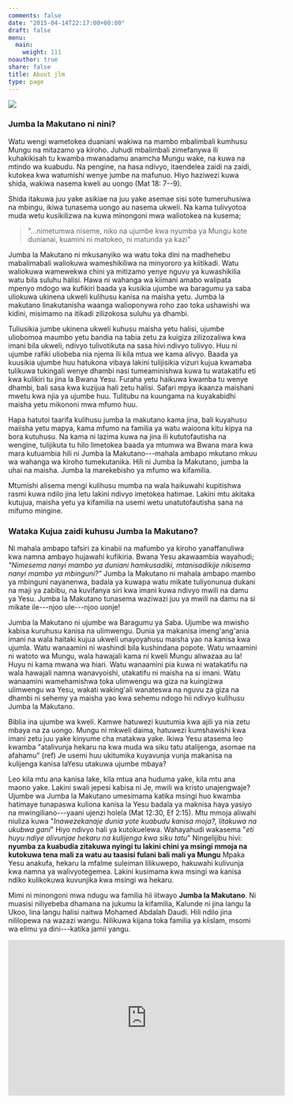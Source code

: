 ```yaml
---
comments: false
date: "2015-04-14T22:17:00+00:00"
draft: false
menu:
  main:
    weight: 111
noauthor: true
share: false
title: About jlm
type: page
---
```


![](/img/uliwahi_kuwa_mkiristo.jpg)

### Jumba la Makutano ni nini?
Watu wengi wametokea duaniani wakiwa na mambo mbalimbali kumhusu Mungu na mitazamo ya kiroho. Juhudi mbalimbali zimefanywa ili kuhakikisah tu kwamba mwanadamu anamcha Mungu wake, na kuwa na mtindo wa kuabudu. Na pengine, na hasa ndivyo, itaendelea zaidi na zaidi, kutokea kwa watumishi wenye  jumbe na mafunuo. Hiyo haziwezi kuwa shida, wakiwa nasema kweli au uongo (Mat 18: 7--9). 

Shida itakuwa juu yake asikiae na juu yake asemae sisi sote tumeruhusiwa na mbingu, ikiwa tunasema uongo au nasema ukweli. Na kama tulivyotoa muda wetu kusikilizwa na kuwa minongoni mwa waliotokea na kusema;

> "...nimetumwa niseme, niko na ujumbe kwa nyumba ya Mungu kote dunianai, kuamini ni matokeo, ni matunda ya kazi"

Jumba la Makutano ni mkusanyiko wa watu toka dini na madhehebu mabalimabali waliokuwa wameshikiliwa na minyororo ya kiitikadi. Watu waliokuwa  wamewekwa chini ya mitizamo yenye nguvu ya kuwashikilia watu bila suluhu halisi. Hawa ni wahanga wa kiimani amabo walipata mpenyo mdogo wa kufikiri baada ya kusikia ujumbe wa baragumu ya saba uliokuwa ukinena ukweli kulihusu kanisa na maisha yetu. Jumba la makutano linakutanisha waanga walioponywa roho zao toka ushawishi wa kidini, misimamo na itikadi zilizokosa suluhu ya dhambi. 

Tuliusikia jumbe ukinena ukweli kuhusu maisha yetu halisi, ujumbe uliobomoa maumbo yetu bandia na tabia zetu za kuigiza zilizozaliwa kwa imani bila ukweli, ndivyo tulivotikuta na sasa hivi ndivyo tulivyo.  Huu ni ujumbe rafiki uliobeba nia njema ili kila mtua we kama alivyo. Baada ya kuusikia ujumbe huu hatukona vibaya lakini tulijisikia vizuri kujua kwamaba tulikuwa tukingali wenye dhambi nasi tumeaminishwa kuwa tu watakatifu eti kwa kulikiri tu jina la Bwana Yesu. Furaha yetu haikuwa kwamba tu wenye dhambi, bali sasa kwa kuzijua hali zetu halisi. Safari mpya ikaanza maishani mwetu kwa njia ya ujumbe huu. Tulitubu na kuungama na kuyakabidhi maisha yetu mikononi mwa mfumo huu. 

Hapa hatutoi taarifa kulihusu jumba la makutano kama jina, bali kuyahusu maiisha yetu mapya, kama mfumo na familia ya watu waioona kitu kipya na bora kutuhusu. Na kama ni lazima kuwa na jina ili kututofautisha na wengine, tulijikuta tu hilo limetokea baada ya mtumwa wa Bwana mara kwa mara kutuambia hili ni Jumba la Makutano---mahala ambapo mkutano mkuu wa wahanga wa kiroho tumekutanika. Hili ni Jumba la Makutano, jumba la uhai na maisha. Jumba la marekebisho ya mfumo wa kifamilia. 

Mtumishi alisema mengi kulihusu mumba na wala haikuwahi kupitishwa rasmi kuwa ndilo jina letu lakini ndivyo imetokea hatimae. Lakini mtu akitaka kutujua, maisha yetu ya kifamilia na usemi wetu unatutofautisha sana na mifumo mingine. 

### Wataka Kujua zaidi kuhusu Jumba la Makutano?

Ni mahala ambapo tafsiri za kinabii na mafumbo ya kiroho yanaffanuliwa kwa namna ambayo hujawahi kufikiria. Bwana Yesu akawaambia wayahudi; *"Nimesema nanyi mambo ya duniani hamkusadiki, mtanisadikije nikisema nanyi mambo ya mbinguni?"* Jumba la Makutano ni mahala ambapo mambo ya mbinguni nayanenwa, badala ya kuwapa watu mikate tuliyonunua dukani na maji ya zabibu, na kuvifanya siri kwa imani kuwa ndivyo mwili na damu ya Yesu. Jumba la Makutano tunasema waziwazi juu ya mwili na damu na si mikate ile---njoo ule---njoo uonje!

Jumba la Makutano ni ujumbe wa Baragumu ya  Saba. Ujumbe wa mwisho kabisa kuruhusu kanisa na ulimwengu. Dunia ya makanisa imeng'ang'ania imani na wala haitaki kujua ukweli unayoyahusu maisha yao na kanisa kwa ujumla. Watu wanaamini ni washindi bila kushindana popote. Watu wnaamini ni watoto wa Mungu, wala hawajali kama ni kweli Mungu aliwazaa au la! Huyu ni kama mwana wa hiari. Watu wanaamini pia kuwa ni watakatifu na wala hawajali namna wanavyoishi, utakatifu ni maisha na si imani. Watu wanaamini wamehamishwa toka ulimwengu wa giza na kuingizwa ulimwengu wa Yesu, wakati waking'ali wanateswa na nguvu za giza na dhambi ni sehemy ya maisha yao kwa sehemu ndogo hii ndivyo kulihusu Jumba la Makutano.


Biblia ina ujumbe wa kweli. Kamwe hatuwezi kuutumia kwa ajili ya nia zetu mbaya na za uongo. Mungu ni mkweli daima, hatuwezi kumshawishi kwa imani zetu juu yake kinyume cha matakwa yake. Ikiwa Yesu atasema leo kwamba "atalivunja hekaru na kwa muda wa siku tatu atalijenga, asomae na afahamu" (ref) Je usemi huu ukitumika kuyavunja vunja makanisa na kulijenga kanisa laYesu utakuwa ujumbe mbaya?

Leo kila mtu ana kanisa lake, kila mtua ana huduma yake, kila mtu ana maono yake. Lakini swali jepesi kabisa ni Je, mwili wa kristo unajengwaje? Ujumbe wa Jumba la Makutano umesimama katika msingi huo kwamba hatimaye tunapaswa kuliona kanisa la Yesu badala ya maknisa haya yasiyo na mwingiliano---yaani ujenzi holela (Mat 12:30, Ef 2:15). Mtu mmoja aliwahi niuliza kuwa "*Inawezekanaje dunia yote kuabudu kanisa moja?, litakuwa na ukubwa gani*" Hiyo ndivyo hali ya kutokuelewa. Wahayahudi wakasema "*eti huyu ndiye alivunjae hekaru na kulijenga kwa siku tatu*" Ningelijibu hivi: **nyumba za kuabudia zitakuwa nyingi tu lakini chini ya msingi mmoja na kutokuwa tena mali za watu au taasisi fulani bali mali ya Mungu** Mpaka Yesu anakufa, hekaru la mfalme suleiman lilikuwepo, hakuwahi kulivunja kwa namna ya walivyotegemea. Lakini kusimama kwa msingi wa kanisa ndiko kulikokuwa kuvunjika kwa msingi wa hekaru.


Mimi ni minongoni mwa ndugu wa familia hii iitwayo **Jumba la Makutano**. Ni muasisi niliyebeba dhamana na jukumu la kifamilia, Kalunde ni jina langu la Ukoo, lina langu halisi naitwa Mohamed Abdalah  Daudi. Hili ndilo jina nililopewa na wazazi wangu. Nilikuwa kijana toka familia ya kiislam, msomi wa elimu ya dini---katika jamii yangu.

<iframe width="560" height="315" src="https://www.youtube.com/embed/uJOg48ksQQ0" frameborder="0" allow="accelerometer; autoplay; encrypted-media; gyroscope; picture-in-picture" allowfullscreen></iframe>

